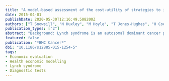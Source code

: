```yaml
---
title: "A model-based assessment of the cost-utility of strategies to identify Lynch syndrome in early-onset colorectal cancer patients"
date: 2015-04-01
publishDate: 2020-05-30T12:16:49.508200Z
authors: ["T Snowsill", "N Huxley", "M Hoyle", "T Jones-Hughes", "H Coelho", "C Cooper", "I Frayling", "C Hyde"]
publication_types: ["2"]
abstract: "Background: Lynch syndrome is an autosomal dominant cancer predisposition syndrome caused by mutations in the DNA mismatch repair genes MLH1, MSH2, MSH6 and PMS2. Individuals with Lynch syndrome have an increased risk of colorectal cancer, endometrial cancer, ovarian and other cancers. Lynch syndrome remains underdiagnosed in the UK. Reflex testing for Lynch syndrome in early-onset colorectal cancer patients is proposed as a method to identify more families affected by Lynch syndrome and offer surveillance to reduce cancer risks, although cost-effectiveness is viewed as a barrier to implementation. The objective of this project was to estimate the cost-utility of strategies to identify Lynch syndrome in individuals with early-onset colorectal cancer in the NHS. Methods: A decision analytic model was developed which simulated diagnostic and long-term outcomes over a lifetime horizon for colorectal cancer patients with and without Lynch syndrome and for relatives of those patients. Nine diagnostic strategies were modelled which included microsatellite instability (MSI) testing, immunohistochemistry (IHC), BRAF mutation testing (methylation testing in a scenario analysis), diagnostic mutation testing and Amsterdam II criteria. Biennial colonoscopic surveillance was included for individuals diagnosed with Lynch syndrome and accepting surveillance. Prophylactic hysterectomy with bilateral salpingo-oophorectomy (H-BSO) was similarly included for women diagnosed with Lynch syndrome. Costs from NHS and Personal Social Services perspective and quality-adjusted life years (QALYs) were estimated and discounted at 3.5% per annum. Results: All strategies included for the identification of Lynch syndrome were cost-effective versus no testing. The strategy with the greatest net health benefit was MSI followed by BRAF followed by diagnostic genetic testing, costing £5,491 per QALY gained over no testing. The effect of prophylactic H-BSO on health-related quality of life (HRQoL) is uncertain and could outweigh the health benefits of testing, resulting in overall QALY loss. Conclusions: Reflex testing for Lynch syndrome in early-onset colorectal cancer patients is predicted to be a cost-effective use of limited financial resources in England and Wales. Research is recommended into the cost-effectiveness of reflex testing for Lynch syndrome in other associated cancers and into the impact of prophylactic H-BSO on HRQoL."
featured: false
publication: "*BMC Cancer*"
doi: "10.1186/s12885-015-1254-5"
tags:
- Economic evaluation
- Health economic modelling
- Lynch syndrome
- Diagnostic tests
---
```


